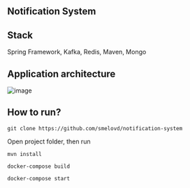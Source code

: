 Notification System
-

Stack
-
Spring Framework, Kafka, Redis, Maven, Mongo


Application architecture
-
![image](https://github.com/smelovd/notification-api/assets/102801923/7247cc66-2724-4ef8-93a9-b58b0c0c67cc)


How to run?
-

```
git clone https://github.com/smelovd/notification-system
```
Open project folder, then run 
```
mvn install
```
```
docker-compose build
```

```
docker-compose start
```

